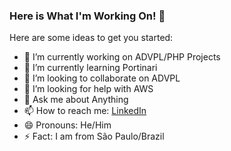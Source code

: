 ### Here is What I'm Working On! 👋

Here are some ideas to get you started:

- 🔭 I’m currently working on ADVPL/PHP Projects
- 🌱 I’m currently learning Portinari
- 👯 I’m looking to collaborate on ADVPL 
- 🤔 I’m looking for help with AWS
- 💬 Ask me about Anything
- 📫 How to reach me: [LinkedIn](https://www.linkedin.com/in/nelson-bretas-junior-677919141/)
- 😄 Pronouns: He/Him
- ⚡ Fact: I am from São Paulo/Brazil


